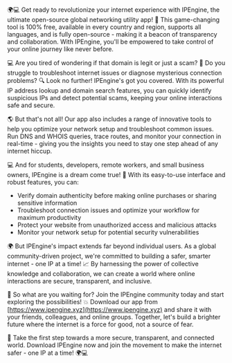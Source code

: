 🌍💻 Get ready to revolutionize your internet experience with IPEngine, the ultimate open-source global networking utility app! 🚀 This game-changing tool is 100% free, available in every country and region, supports all languages, and is fully open-source - making it a beacon of transparency and collaboration. With IPEngine, you'll be empowered to take control of your online journey like never before.

💻 Are you tired of wondering if that domain is legit or just a scam? 🤔 Do you struggle to troubleshoot internet issues or diagnose mysterious connection problems? 🔍 Look no further! IPEngine's got you covered. With its powerful IP address lookup and domain search features, you can quickly identify suspicious IPs and detect potential scams, keeping your online interactions safe and secure.

🌎 But that's not all! Our app also includes a range of innovative tools to help you optimize your network setup and troubleshoot common issues. Run DNS and WHOIS queries, trace routes, and monitor your connection in real-time - giving you the insights you need to stay one step ahead of any internet hiccup.

💻 And for students, developers, remote workers, and small business owners, IPEngine is a dream come true! 💸 With its easy-to-use interface and robust features, you can:

* Verify domain authenticity before making online purchases or sharing sensitive information
* Troubleshoot connection issues and optimize your workflow for maximum productivity
* Protect your website from unauthorized access and malicious attacks
* Monitor your network setup for potential security vulnerabilities

🌍 But IPEngine's impact extends far beyond individual users. As a global community-driven project, we're committed to building a safer, smarter internet - one IP at a time! 📈 By harnessing the power of collective knowledge and collaboration, we can create a world where online interactions are secure, transparent, and inclusive.

🚀 So what are you waiting for? Join the IPEngine community today and start exploring the possibilities! 💥 Download our app from [https://www.ipengine.xyz](https://www.ipengine.xyz) and share it with your friends, colleagues, and online groups. Together, let's build a brighter future where the internet is a force for good, not a source of fear.

💪 Take the first step towards a more secure, transparent, and connected world. Download IPEngine now and join the movement to make the internet safer - one IP at a time! 🌍💻